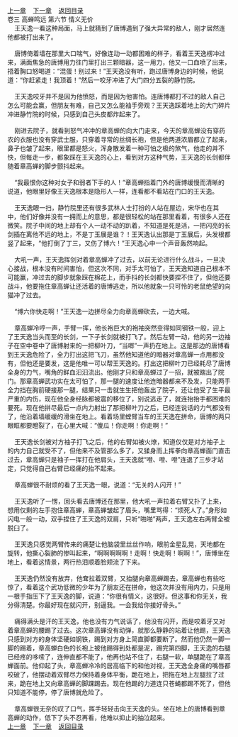 
[上一章](https://github.com/xiaominghe2014/spider_book/blob/master/book/缺月梧桐/第68章.md)&nbsp;&nbsp;&nbsp;&nbsp;[下一章](https://github.com/xiaominghe2014/spider_book/blob/master/book/缺月梧桐/第70章.md)&nbsp;&nbsp;&nbsp;&nbsp;[返回目录](https://github.com/xiaominghe2014/spider_book/blob/master/book/缺月梧桐/README.md)
<br />卷三 高蝉鸣远 第六节 情义无价<br />&nbsp;&nbsp;&nbsp;&nbsp;王天逸一看这种局面，马上就猜到了唐博遇到了强大异常的敌人，刚才居然连他都被打出来了。<br /><br />&nbsp;&nbsp;&nbsp;&nbsp;唐博倚着墙在那里大口喘气，好像连动一动都困难的样子，看着王天逸楞冲过来，满面焦急的唐博用力往门里打出三颗暗器，这一用力，他又一口血喷了出来，捂着胸口怒喝道：“混蛋！别过来！”王天逸没有听，跑过唐博身边的时候，他说道：“你赶紧走！我顶着！”然后一咬牙冲进了大门四分五裂的静竹院。<br /><br />&nbsp;&nbsp;&nbsp;&nbsp;王天逸咬牙并不是因为他愤怒，而是因为他害怕。连唐博都打不过的敌人自己怎么可能会赢，但朋友有难，自己又怎么能袖手旁观？王天逸踩着地上的大门碎片冲进静竹院的时候，只感到自己头皮都炸起来了。<br /><br />&nbsp;&nbsp;&nbsp;&nbsp;刚进去院子，就看到怒气冲冲的章高蝉的向大门走来，今天的章高蝉没有穿药农的衣服也没有穿武士服，只穿着寻常的丝绸长袍，但是他两道浓眉都立了起来，鼻子也皱了起来，眼里都是怒火，浑身散发着一种可怕之极的煞气，他走的并不快，但每走一步，都象踩在王天逸的心上，看到对方这种气势，王天逸的长剑都伴随着章高蝉的脚步颤抖起来。<br /><br />&nbsp;&nbsp;&nbsp;&nbsp;“我最恨你这种对女子和弱者下手的人！”章高蝉指着门外的唐博缓慢而清晰的说道，他眼里好像王天逸根本是隐形人一样，连看都不看站在门口的王天逸。<br /><br />&nbsp;&nbsp;&nbsp;&nbsp;王天逸眼一扫，静竹院里还有很多武林人士打扮的人站在屋边，宋华也在其中，他们好像并没有一拥而上的意思，都是很轻松的站在那里看着，有很多人还在微笑。院子中间的地上却有个人一动不动的趴着，不知道是死是活，一把闪亮的长剑插在离他不远的地上，不是丁玉展是谁？！王天逸认出那是丁玉展后，头发根都竖了起来，“他打倒了丁三，又伤了博六！”王天逸心中一个声音轰然响起。<br /><br />&nbsp;&nbsp;&nbsp;&nbsp;大吼一声，王天逸挥剑对着章高蝉冲了过去，以前无论进行什么战斗，一旦决心接战，根本没有时间害怕，但这次不同，对手太可怕了，王天逸知道自己根本不可能赢，冲过去的脚步就象踩在棉花上，而手抖的长剑都快要捏不住了，但他还要战斗，他要拖住章高蝉让还活着的唐博逃走，所以他就象一只可怜的老鼠绝望的向猫冲了过去。<br /><br />&nbsp;&nbsp;&nbsp;&nbsp;“博六你快走啊！”王天逸一边拼尽全力向章高蝉砍去，一边大喊。<br /><br />&nbsp;&nbsp;&nbsp;&nbsp;章高蝉冷哼一声，手臂一挥，他长袍巨大的袍袖突然变得如同钢铁一般，迎上了王天逸当头而至的长剑，一下子长剑就被打飞了。然后左臂一动，他的另一边袖子在空中卷中了唐博射来的一把柳叶刀，“当啷”一声扔在地上。这是那边的唐博看到王天逸危险了，全力打出这把飞刀，虽然他知道他的暗器对章高蝉一点用都没有，但他还是要发，这是他唯一可以帮王天逸的。打出这把柳叶刀已经耗尽了唐博全身的力气，嘴角的鲜血汩汩流出。他刚才只和章高蝉过了一招，就被踹出了院门。那章高蝉武功实在太可怕了，那一腿的速度让他连暗器都来不及发，只能两手全力挡在胸前硬接那一腿，结果只一击就生生把他轰出了院子，还让他受了生平最严重的内伤，现在他全身经脉都被震的移位了，别说逃走了，就连抬抬手都困难的要死。现在他拼尽最后一点内力射出了那把柳叶刀之后，已经连说话的力气都没有了，他沿着墙缓缓的滑坐在地上。看着场里螳臂当车的王天逸在拼命，唐博的两只眼眶都要瞪裂了，在心里大喊：“傻瓜！你走啊！你走啊！”<br /><br />&nbsp;&nbsp;&nbsp;&nbsp;王天逸长剑被对方袖子打飞之后，他的右臂如被火燎，知道仅仅是对方袖子上的内力自己就受不了，但他来不及管那么多了，又猱身而上挥拳向章高蝉面门直击过去，章高蝉只是袖子一挥打在他肩头，王天逸就“噔、噔、噔”连退了三步才站定，只觉得自己右臂已经痛的抬不起来。<br /><br />&nbsp;&nbsp;&nbsp;&nbsp;章高蝉很不耐烦的看了王天逸一眼，说道：“无关的人闪开！”<br /><br />&nbsp;&nbsp;&nbsp;&nbsp;王天逸听了一愣，回头看去唐博还在那里，他大吼一声拉着右臂又扑了上来，想用仅剩的左手抱住章高蝉，章高蝉皱起了眉头，嘴里骂得：“烦死人了。”身形如闪电一般一动，双手捏住了王天逸的双肩，只听“啪啪”两声，王天逸左右两臂全被脱臼了。<br /><br />&nbsp;&nbsp;&nbsp;&nbsp;王天逸只感觉两臂传来的痛楚让他脑袋里丝丝作响，眼前金星乱晃，天地都在旋转，他撕心裂肺的惨叫起来，“啊啊啊啊啊！走啊！快走啊！啊啊！”，唐博坐在地上，看着这情景，两行热泪顺着脸颊流了下来。<br /><br />&nbsp;&nbsp;&nbsp;&nbsp;王天逸仍然没有放弃，他耷拉着双臂，又抬腿向章高蝉踢去，章高蝉也有些吃惊了，看着这个武功低微的少年为了朋友还在拼命，他这次并没有用内力，只是用一根手指压下了王天逸的脚，说道：“你很有情义，这很好。但这事和你无关，我分得清楚。你最好现在就闪开，别逼我。一会我给你接好骨头。”<br /><br />&nbsp;&nbsp;&nbsp;&nbsp;痛得满头是汗的王天逸，他也没有力气说话了，他没有闪开，而是咬着牙又对着章高蝉的腰踢了过去。这次章高蝉没有动弹，就那么静静的站着让他踢，王天逸只感到对方的身体坚硬如钢铁，踢到对方身上简直脚都要断了。然而他仍然一脚一脚的踢着，章高蝉白色的长袍上被他踢得到处都是泥，踢完第四脚，王天逸的右腿已经疼的哆嗦了，连伸直都不能了，他再也站不住了，右腿一软，单腿跪在了章高蝉面前。他仰起了头，章高蝉冷冷的居高临下的和他对视，王天逸全身痛的嘴唇都咬破了，他摆动着双臂尽力保持着身体平衡，跪在地上，把拖在地上左腿拉了过来，跪在地上又向章高蝉的脚踝踢去。现在他踢的力道连只苍蝇都踢不死了，但他只知道不能停，停了唐博就危险了。<br /><br />&nbsp;&nbsp;&nbsp;&nbsp;章高蝉很无奈的叹了口气，挥手轻轻击向王天逸的头。坐在地上的唐博看到章高蝉的动作，低下了头不忍再看，他难以抑止的抽泣起来。 <br />
[上一章](https://github.com/xiaominghe2014/spider_book/blob/master/book/缺月梧桐/第68章.md)&nbsp;&nbsp;&nbsp;&nbsp;[下一章](https://github.com/xiaominghe2014/spider_book/blob/master/book/缺月梧桐/第70章.md)&nbsp;&nbsp;&nbsp;&nbsp;[返回目录](https://github.com/xiaominghe2014/spider_book/blob/master/book/缺月梧桐/README.md)
